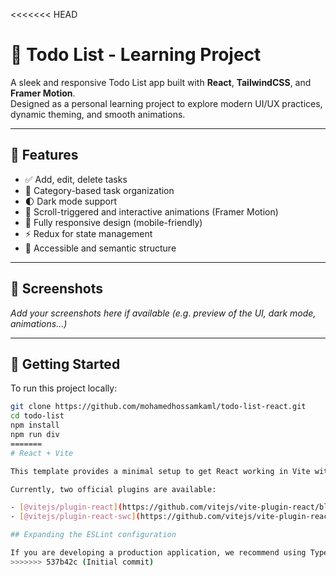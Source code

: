 <<<<<<< HEAD

# 📝 Todo List - Learning Project

A sleek and responsive Todo List app built with **React**, **TailwindCSS**, and **Framer Motion**.  
Designed as a personal learning project to explore modern UI/UX practices, dynamic theming, and smooth animations.

---

## 🌟 Features

- ✅ Add, edit, delete tasks
- 🎨 Category-based task organization
- 🌓 Dark mode support
- 💫 Scroll-triggered and interactive animations (Framer Motion)
- 📱 Fully responsive design (mobile-friendly)
- ⚡️ Redux for state management
- 🧠 Accessible and semantic structure

---

## 📸 Screenshots

_Add your screenshots here if available (e.g. preview of the UI, dark mode, animations…)_

---

## 🚀 Getting Started

To run this project locally:

```bash
git clone https://github.com/mohamedhossamkaml/todo-list-react.git
cd todo-list
npm install
npm run div
=======
# React + Vite

This template provides a minimal setup to get React working in Vite with HMR and some ESLint rules.

Currently, two official plugins are available:

- [@vitejs/plugin-react](https://github.com/vitejs/vite-plugin-react/blob/main/packages/plugin-react) uses [Babel](https://babeljs.io/) for Fast Refresh
- [@vitejs/plugin-react-swc](https://github.com/vitejs/vite-plugin-react/blob/main/packages/plugin-react-swc) uses [SWC](https://swc.rs/) for Fast Refresh

## Expanding the ESLint configuration

If you are developing a production application, we recommend using TypeScript with type-aware lint rules enabled. Check out the [TS template](https://github.com/vitejs/vite/tree/main/packages/create-vite/template-react-ts) for information on how to integrate TypeScript and [`typescript-eslint`](https://typescript-eslint.io) in your project.
>>>>>>> 537b42c (Initial commit)
